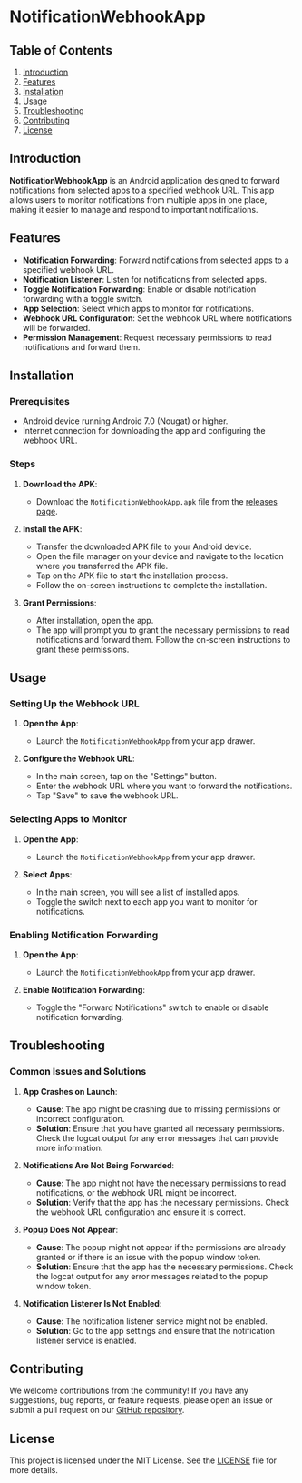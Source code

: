 # NotificationWebhookApp

## Table of Contents

1. [Introduction](#introduction)
2. [Features](#features)
3. [Installation](#installation)
4. [Usage](#usage)
5. [Troubleshooting](#troubleshooting)
6. [Contributing](#contributing)
7. [License](#license)

## Introduction

**NotificationWebhookApp** is an Android application designed to forward notifications from selected apps to a specified webhook URL. This app allows users to monitor notifications from multiple apps in one place, making it easier to manage and respond to important notifications.

## Features

- **Notification Forwarding**: Forward notifications from selected apps to a specified webhook URL.
- **Notification Listener**: Listen for notifications from selected apps.
- **Toggle Notification Forwarding**: Enable or disable notification forwarding with a toggle switch.
- **App Selection**: Select which apps to monitor for notifications.
- **Webhook URL Configuration**: Set the webhook URL where notifications will be forwarded.
- **Permission Management**: Request necessary permissions to read notifications and forward them.

## Installation

### Prerequisites

- Android device running Android 7.0 (Nougat) or higher.
- Internet connection for downloading the app and configuring the webhook URL.

### Steps

1. **Download the APK**:
   - Download the `NotificationWebhookApp.apk` file from the [releases page](https://github.com/yourusername/NotificationWebhookApp/releases).

2. **Install the APK**:
   - Transfer the downloaded APK file to your Android device.
   - Open the file manager on your device and navigate to the location where you transferred the APK file.
   - Tap on the APK file to start the installation process.
   - Follow the on-screen instructions to complete the installation.

3. **Grant Permissions**:
   - After installation, open the app.
   - The app will prompt you to grant the necessary permissions to read notifications and forward them. Follow the on-screen instructions to grant these permissions.

## Usage

### Setting Up the Webhook URL

1. **Open the App**:
   - Launch the `NotificationWebhookApp` from your app drawer.

2. **Configure the Webhook URL**:
   - In the main screen, tap on the "Settings" button.
   - Enter the webhook URL where you want to forward the notifications.
   - Tap "Save" to save the webhook URL.

### Selecting Apps to Monitor

1. **Open the App**:
   - Launch the `NotificationWebhookApp` from your app drawer.

2. **Select Apps**:
   - In the main screen, you will see a list of installed apps.
   - Toggle the switch next to each app you want to monitor for notifications.

### Enabling Notification Forwarding

1. **Open the App**:
   - Launch the `NotificationWebhookApp` from your app drawer.

2. **Enable Notification Forwarding**:
   - Toggle the "Forward Notifications" switch to enable or disable notification forwarding.

## Troubleshooting

### Common Issues and Solutions

1. **App Crashes on Launch**:
   - **Cause**: The app might be crashing due to missing permissions or incorrect configuration.
   - **Solution**: Ensure that you have granted all necessary permissions. Check the logcat output for any error messages that can provide more information.

2. **Notifications Are Not Being Forwarded**:
   - **Cause**: The app might not have the necessary permissions to read notifications, or the webhook URL might be incorrect.
   - **Solution**: Verify that the app has the necessary permissions. Check the webhook URL configuration and ensure it is correct.

3. **Popup Does Not Appear**:
   - **Cause**: The popup might not appear if the permissions are already granted or if there is an issue with the popup window token.
   - **Solution**: Ensure that the app has the necessary permissions. Check the logcat output for any error messages related to the popup window token.

4. **Notification Listener Is Not Enabled**:
   - **Cause**: The notification listener service might not be enabled.
   - **Solution**: Go to the app settings and ensure that the notification listener service is enabled.

## Contributing

We welcome contributions from the community! If you have any suggestions, bug reports, or feature requests, please open an issue or submit a pull request on our [GitHub repository](https://github.com/yourusername/NotificationWebhookApp).

## License

This project is licensed under the MIT License. See the [LICENSE](LICENSE) file for more details.
